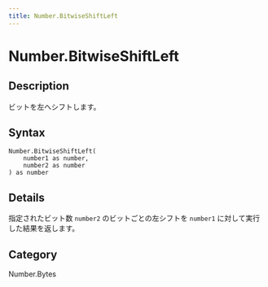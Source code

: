 ```yaml
---
title: Number.BitwiseShiftLeft
---
```


# Number.BitwiseShiftLeft


## Description

ビットを左へシフトします。


## Syntax

```powerquery
Number.BitwiseShiftLeft(
    number1 as number,
    number2 as number
) as number
```


## Details

指定されたビット数 <code>number2</code> のビットごとの左シフトを <code>number1</code> に対して実行した結果を返します。



## Category
Number.Bytes
